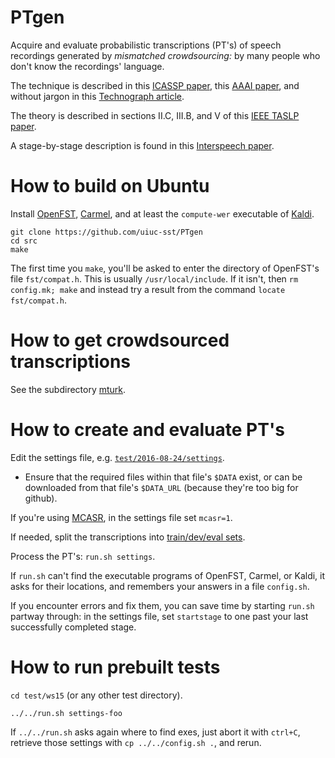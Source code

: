 # PTgen

Acquire and evaluate probabilistic transcriptions (PT's) of speech recordings
generated by *mismatched crowdsourcing:* by many people
who don't know the recordings' language.

The technique is described in this [ICASSP paper](http://www.isle.illinois.edu/sst/pubs/2016/liu16icassp.pdf),
this [AAAI paper](http://www.ifp.illinois.edu/~pjyothi/files/AAAI2015.pdf),
and without jargon in this [Technograph article](Technograph.md).
<!-- (http://dailyillini.com/special-sections/2016/04/10/researchers-developing-an-automatic-speech-recognition-software-for-under-resourced-languages/) -->

The theory is described in sections II.C, III.B, and V of this [IEEE TASLP paper](http://ieeexplore.ieee.org/document/7707303/).

A stage-by-stage description is found in this [Interspeech paper](http://www.isle.illinois.edu/sst/pubs/2015/jyothi15interspeech_mismatch.pdf).

# How to build on Ubuntu

Install [OpenFST](http://www.openfst.org/), [Carmel](http://www.isi.edu/licensed-sw/carmel), and at least the `compute-wer` executable of [Kaldi](https://github.com/kaldi-asr/kaldi).

```
git clone https://github.com/uiuc-sst/PTgen
cd src
make
```

The first time you `make`, you'll be asked to enter the directory of OpenFST's file `fst/compat.h`.
This is usually `/usr/local/include`.  If it isn't, then `rm config.mk; make` and
instead try a result from the command `locate fst/compat.h`.

# How to get crowdsourced transcriptions

See the subdirectory [mturk](./mturk).

# How to create and evaluate PT's

Edit the settings file, e.g. [`test/2016-08-24/settings`](test/2016-08-24/settings).
- Ensure that the required files within that file's `$DATA` exist,
or can be downloaded from that file's `$DATA_URL` (because they're too big for github).

If you're using [MCASR](https://github.com/uiuc-sst/mcasr), in the settings file set `mcasr=1`.

If needed, split the transcriptions into [train/dev/eval sets](datasplit.md).

Process the PT's: `run.sh settings`.

If `run.sh` can't find the executable programs of OpenFST, Carmel, or Kaldi, it asks for their locations,
and remembers your answers in a file `config.sh`.

If you encounter errors and fix them, you can save time by starting `run.sh` partway through:
in the settings file, set `startstage` to one past your last successfully completed stage.

# How to run prebuilt tests

`cd test/ws15` (or any other test directory).

`../../run.sh settings-foo`

If `../../run.sh` asks again where to find exes, just abort it with `ctrl+C`, retrieve those settings with `cp ../../config.sh .`, and rerun.
